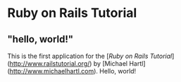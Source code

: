# Ruby on Rails Tutorial

## "hello, world!"

This is the first application for the [*Ruby on Rails Tutorial*] (http://www.railstutorial.org/) by [Michael Hartl] (http://www.michaelhartl.com). Hello, world!